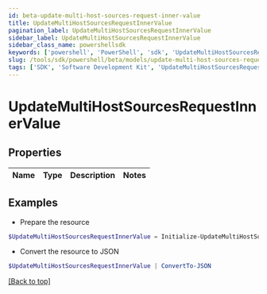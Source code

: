 ```yaml
---
id: beta-update-multi-host-sources-request-inner-value
title: UpdateMultiHostSourcesRequestInnerValue
pagination_label: UpdateMultiHostSourcesRequestInnerValue
sidebar_label: UpdateMultiHostSourcesRequestInnerValue
sidebar_class_name: powershellsdk
keywords: ['powershell', 'PowerShell', 'sdk', 'UpdateMultiHostSourcesRequestInnerValue', 'BetaUpdateMultiHostSourcesRequestInnerValue'] 
slug: /tools/sdk/powershell/beta/models/update-multi-host-sources-request-inner-value
tags: ['SDK', 'Software Development Kit', 'UpdateMultiHostSourcesRequestInnerValue', 'BetaUpdateMultiHostSourcesRequestInnerValue']
---
```



# UpdateMultiHostSourcesRequestInnerValue

## Properties

Name | Type | Description | Notes
------------ | ------------- | ------------- | -------------

## Examples

- Prepare the resource
```powershell
$UpdateMultiHostSourcesRequestInnerValue = Initialize-UpdateMultiHostSourcesRequestInnerValue 
```

- Convert the resource to JSON
```powershell
$UpdateMultiHostSourcesRequestInnerValue | ConvertTo-JSON
```


[[Back to top]](#) 

